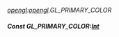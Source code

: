 _[opengl](../../modules/opengl/opengl-module.md):[opengl](../../modules/opengl/opengl-module.md).GL\_PRIMARY\_COLOR_
##### Const GL\_PRIMARY\_COLOR:[Int](../../modules/wonkey/wonkey-types-int.md)
